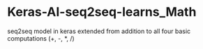 # Keras-AI-seq2seq-learns_Math
seq2seq model in keras extended from addition to all four basic computations (+, -, *, /)
